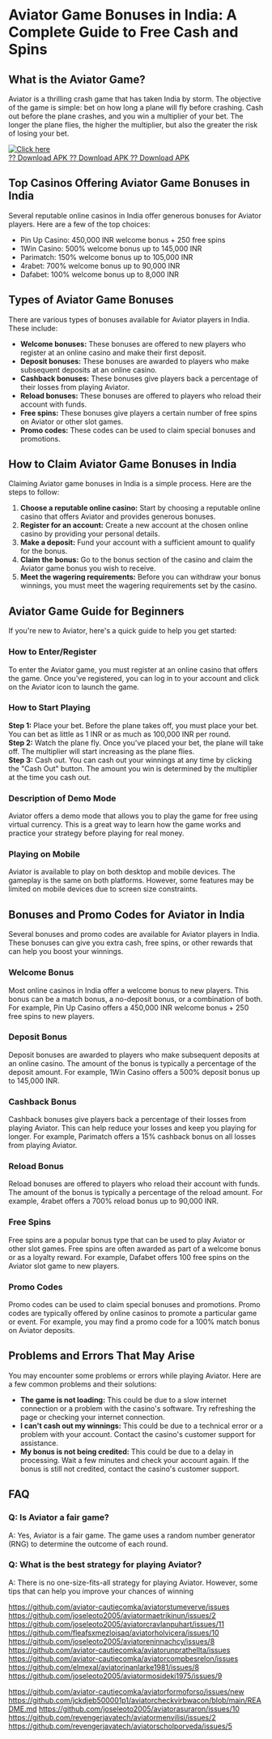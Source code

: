 # Aviator Game Bonuses in India: A Complete Guide to Free Cash and Spins

## What is the Aviator Game?

Aviator is a thrilling crash game that has taken India by storm. The
objective of the game is simple: bet on how long a plane will fly before
crashing. Cash out before the plane crashes, and you win a multiplier of
your bet. The longer the plane flies, the higher the multiplier, but
also the greater the risk of losing your bet.

[![Click
here](https://readscoops.com/wp-content/uploads/2023/03/Readscoop-aviator-1-1.jpg)](https://traff.sbs/deff?key=bonus+aviator+game)\
[?? Download APK ?? Download APK ?? Download
APK](https://traff.sbs/deff?key=bonus+aviator+game)

## Top Casinos Offering Aviator Game Bonuses in India

Several reputable online casinos in India offer generous bonuses for
Aviator players. Here are a few of the top choices:

-   Pin Up Casino: 450,000 INR welcome bonus + 250 free spins
-   1Win Casino: 500% welcome bonus up to 145,000 INR
-   Parimatch: 150% welcome bonus up to 105,000 INR
-   4rabet: 700% welcome bonus up to 90,000 INR
-   Dafabet: 100% welcome bonus up to 8,000 INR

## Types of Aviator Game Bonuses

There are various types of bonuses available for Aviator players in
India. These include:

-   **Welcome bonuses:** These bonuses are offered to new players who
    register at an online casino and make their first deposit.
-   **Deposit bonuses:** These bonuses are awarded to players who make
    subsequent deposits at an online casino.
-   **Cashback bonuses:** These bonuses give players back a percentage
    of their losses from playing Aviator.
-   **Reload bonuses:** These bonuses are offered to players who reload
    their account with funds.
-   **Free spins:** These bonuses give players a certain number of free
    spins on Aviator or other slot games.
-   **Promo codes:** These codes can be used to claim special bonuses
    and promotions.

## How to Claim Aviator Game Bonuses in India

Claiming Aviator game bonuses in India is a simple process. Here are the
steps to follow:

1.  **Choose a reputable online casino:** Start by choosing a reputable
    online casino that offers Aviator and provides generous bonuses.
2.  **Register for an account:** Create a new account at the chosen
    online casino by providing your personal details.
3.  **Make a deposit:** Fund your account with a sufficient amount to
    qualify for the bonus.
4.  **Claim the bonus:** Go to the bonus section of the casino and claim
    the Aviator game bonus you wish to receive.
5.  **Meet the wagering requirements:** Before you can withdraw your
    bonus winnings, you must meet the wagering requirements set by the
    casino.

## Aviator Game Guide for Beginners

If you\'re new to Aviator, here\'s a quick guide to help you get
started:

### How to Enter/Register

To enter the Aviator game, you must register at an online casino that
offers the game. Once you\'ve registered, you can log in to your account
and click on the Aviator icon to launch the game.

### How to Start Playing

**Step 1:** Place your bet. Before the plane takes off, you must place
your bet. You can bet as little as 1 INR or as much as 100,000 INR per
round.\
**Step 2:** Watch the plane fly. Once you\'ve placed your bet, the plane
will take off. The multiplier will start increasing as the plane flies.\
**Step 3:** Cash out. You can cash out your winnings at any time by
clicking the "Cash Out" button. The amount you win is determined
by the multiplier at the time you cash out.

### Description of Demo Mode

Aviator offers a demo mode that allows you to play the game for free
using virtual currency. This is a great way to learn how the game works
and practice your strategy before playing for real money.

### Playing on Mobile

Aviator is available to play on both desktop and mobile devices. The
gameplay is the same on both platforms. However, some features may be
limited on mobile devices due to screen size constraints.

## Bonuses and Promo Codes for Aviator in India

Several bonuses and promo codes are available for Aviator players in
India. These bonuses can give you extra cash, free spins, or other
rewards that can help you boost your winnings.

### Welcome Bonus

Most online casinos in India offer a welcome bonus to new players. This
bonus can be a match bonus, a no-deposit bonus, or a combination of
both. For example, Pin Up Casino offers a 450,000 INR welcome bonus +
250 free spins to new players.

### Deposit Bonus

Deposit bonuses are awarded to players who make subsequent deposits at
an online casino. The amount of the bonus is typically a percentage of
the deposit amount. For example, 1Win Casino offers a 500% deposit bonus
up to 145,000 INR.

### Cashback Bonus

Cashback bonuses give players back a percentage of their losses from
playing Aviator. This can help reduce your losses and keep you playing
for longer. For example, Parimatch offers a 15% cashback bonus on all
losses from playing Aviator.

### Reload Bonus

Reload bonuses are offered to players who reload their account with
funds. The amount of the bonus is typically a percentage of the reload
amount. For example, 4rabet offers a 700% reload bonus up to 90,000 INR.

### Free Spins

Free spins are a popular bonus type that can be used to play Aviator or
other slot games. Free spins are often awarded as part of a welcome
bonus or as a loyalty reward. For example, Dafabet offers 100 free spins
on the Aviator slot game to new players.

### Promo Codes

Promo codes can be used to claim special bonuses and promotions. Promo
codes are typically offered by online casinos to promote a particular
game or event. For example, you may find a promo code for a 100% match
bonus on Aviator deposits.

## Problems and Errors That May Arise

You may encounter some problems or errors while playing Aviator. Here
are a few common problems and their solutions:

-   **The game is not loading:** This could be due to a slow internet
    connection or a problem with the casino\'s software. Try refreshing
    the page or checking your internet connection.
-   **I can\'t cash out my winnings:** This could be due to a technical
    error or a problem with your account. Contact the casino\'s customer
    support for assistance.
-   **My bonus is not being credited:** This could be due to a delay in
    processing. Wait a few minutes and check your account again. If the
    bonus is still not credited, contact the casino\'s customer support.

## FAQ

### Q: Is Aviator a fair game?

A: Yes, Aviator is a fair game. The game uses a random number generator
(RNG) to determine the outcome of each round.

### Q: What is the best strategy for playing Aviator?

A: There is no one-size-fits-all strategy for playing Aviator. However,
some tips that can help you improve your chances of winning

https://github.com/aviator-cautiecomka/aviatorstumeverve/issues
https://github.com/joseleoto2005/aviatormaetrikinun/issues/2
https://github.com/joseleoto2005/aviatorcravlanpuhart/issues/11
https://github.com/fleafsxmezloisaq/aviatorholvicera/issues/10
https://github.com/joseleoto2005/aviatoreninnachcy/issues/8
https://github.com/aviator-cautiecomka/aviatorunprathellta/issues
https://github.com/aviator-cautiecomka/aviatorcompbesrelon/issues
https://github.com/elmexal/aviatorinanlarke1981/issues/8
https://github.com/joseleoto2005/aviatormosideki1975/issues/9

https://github.com/aviator-cautiecomka/aviatorformoforso/issues/new
https://github.com/jckdjeb500001p1/aviatorcheckvirbwacon/blob/main/README.md
https://github.com/joseleoto2005/aviatorasuraron/issues/10
https://github.com/revengerjavatech/aviatormenvilisi/issues/2
https://github.com/revengerjavatech/aviatorscholporveda/issues/5

